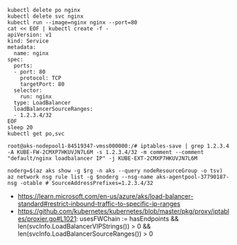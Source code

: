```
kubectl delete po nginx
kubectl delete svc nginx
kubectl run --image=nginx nginx --port=80
cat << EOF | kubectl create -f -
apiVersion: v1
kind: Service
metadata:
  name: nginx
spec:
  ports:
  - port: 80
    protocol: TCP
    targetPort: 80
  selector:
    run: nginx
  type: LoadBalancer
  loadBalancerSourceRanges:
  - 1.2.3.4/32
EOF
sleep 20
kubectl get po,svc
```

```
root@aks-nodepool1-84519347-vmss000000:/# iptables-save | grep 1.2.3.4
-A KUBE-FW-2CMXP7HKUVJN7L6M -s 1.2.3.4/32 -m comment --comment "default/nginx loadbalancer IP" -j KUBE-EXT-2CMXP7HKUVJN7L6M

noderg=$(az aks show -g $rg -n aks --query nodeResourceGroup -o tsv) 
az network nsg rule list -g $noderg --nsg-name aks-agentpool-37790187-nsg -otable # SourceAddressPrefixes=1.2.3.4/32
```

- https://learn.microsoft.com/en-us/azure/aks/load-balancer-standard#restrict-inbound-traffic-to-specific-ip-ranges
- https://github.com/kubernetes/kubernetes/blob/master/pkg/proxy/iptables/proxier.go#L1021: usesFWChain := hasEndpoints && len(svcInfo.LoadBalancerVIPStrings()) > 0 && len(svcInfo.LoadBalancerSourceRanges()) > 0
